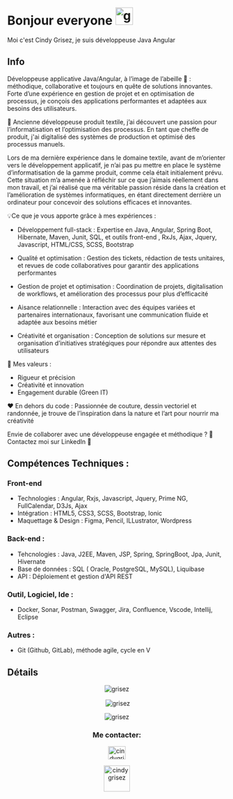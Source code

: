 # Bonjour everyone <img alt="growlithe pokemon" title="growlithe pokemon" loading="lazy" src="https://emojis.slackmojis.com/emojis/images/1643517239/32779/growlithe.gif?1643517239" width ="40"> 
Moi c'est Cindy Grisez, je suis développeuse Java Angular

## Info  
Développeuse applicative Java/Angular, à l’image de l’abeille 🐝 : méthodique, collaborative et toujours en quête de solutions innovantes. Forte d’une expérience en gestion de projet et en optimisation de processus, je conçois des applications performantes et adaptées aux besoins des utilisateurs.

👩 Ancienne développeuse produit textile, j’ai découvert une passion pour l’informatisation et l’optimisation des processus. En tant que cheffe de produit, j'ai digitalisé des systèmes de production et optimisé des processus manuels.

Lors de ma dernière expérience dans le domaine textile, avant de m’orienter vers le développement applicatif, je n’ai pas pu mettre en place le système d’informatisation de la gamme produit, comme cela était initialement prévu. Cette situation m’a amenée à réfléchir sur ce que j’aimais réellement dans mon travail, et j’ai réalisé que ma véritable passion réside dans la création et l’amélioration de systèmes informatiques, en étant directement derrière un ordinateur pour concevoir des solutions efficaces et innovantes.

💡Ce que je vous apporte grâce à mes expériences : 

- Développement full-stack : Expertise en Java, Angular, Spring Boot, Hibernate, Maven, Junit, SQL, et outils front-end , RxJs, Ajax, Jquery, Javascript, HTML/CSS, SCSS, Bootstrap

- Qualité et optimisation : Gestion des tickets, rédaction de tests unitaires, et revues de code collaboratives pour garantir des applications performantes

- Gestion de projet et optimisation : Coordination de projets, digitalisation de workflows, et amélioration des processus pour plus d’efficacité

- Aisance relationnelle : Interaction avec des équipes variées et partenaires internationaux, favorisant une communication fluide et adaptée aux besoins métier

- Créativité et organisation : Conception de solutions sur mesure et organisation d’initiatives stratégiques pour répondre aux attentes des utilisateurs

🌼 Mes valeurs :
- Rigueur et précision 
- Créativité et innovation 
- Engagement durable (Green IT) 

❤️ En dehors du code :
Passionnée de couture, dessin vectoriel et randonnée, je trouve de l’inspiration dans la nature et l’art pour nourrir ma créativité

Envie de collaborer avec une développeuse engagée et méthodique ? 🐝
Contactez moi sur LinkedIn 🙂
 
## Compétences Techniques :
### Front-end  
- Technologies : Angular, Rxjs,  Javascript, Jquery, Prime NG, FullCalendar, D3Js, Ajax
- Intégration : HTML5, CSS3, SCSS, Bootstrap, Ionic
- Maquettage & Design : Figma, Pencil, ILLustrator, Wordpress

### Back-end :
- Tehcnologies : Java, J2EE, Maven, JSP, Spring, SpringBoot, Jpa, Junit, Hivernate
- Base de données : SQL ( Oracle, PostgreSQL, MySQL), Liquibase
- API : Déploiement et gestion d'API REST

### Outil, Logiciel, Ide :
- Docker, Sonar, Postman, Swagger, Jira, Confluence, Vscode, Intellij, Eclipse

### Autres : 
- Git (Github, GitLab), méthode agile, cycle en V

## Détails  

<p align="center"><img align="center" src="https://github-readme-stats.vercel.app/api/top-langs?username=grisez&show_icons=true&locale=en&layout=compact" alt="grisez"/></p>
<p align="center">&nbsp;<img align="center" src="https://github-readme-stats.vercel.app/api?username=grisez&show_icons=true&locale=en" alt="grisez" /></p>
<p align="center"><img align="center" src="https://github-readme-streak-stats.herokuapp.com/?user=grisez" alt="grisez" /></p>

<h3 align="center">Me contacter:</h3>
<p align="center">
<a href="https://www.linkedin.com/in/cindy-grisez-developpeur-web/"  align="center" target="blank"><img align="center" src="https://raw.githubusercontent.com/rahuldkjain/github-profile-readme-generator/master/src/images/icons/Social/linked-in-alt.svg" alt="cindygrisez" height="30" width="40"/></a>  

<p align="center">
<a href="mailto:grisezcindy+github@gmail.com"   align="center" target="blank"><img align="center"  src="https://img.icons8.com/color/512/circled-envelope.png" alt="cindygrisez" width="60"></a>










